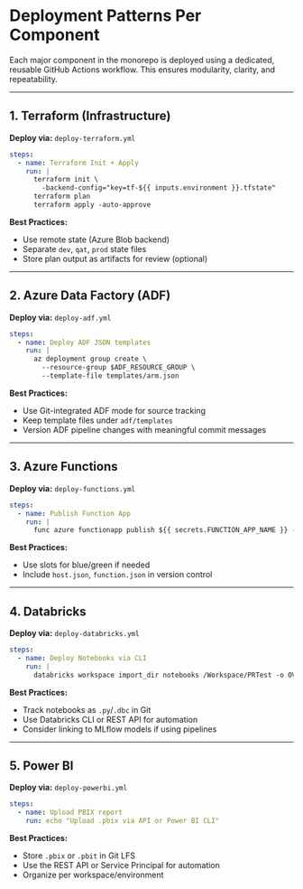 # Deployment Patterns Per Component

Each major component in the monorepo is deployed using a dedicated, reusable GitHub Actions workflow. This ensures modularity, clarity, and repeatability.

---

## 1. Terraform (Infrastructure)

**Deploy via:** `deploy-terraform.yml`

```yaml
steps:
  - name: Terraform Init + Apply
    run: |
      terraform init \
        -backend-config="key=tf-${{ inputs.environment }}.tfstate"
      terraform plan
      terraform apply -auto-approve
```

**Best Practices:**
- Use remote state (Azure Blob backend)
- Separate `dev`, `qat`, `prod` state files
- Store plan output as artifacts for review (optional)

---

## 2. Azure Data Factory (ADF)

**Deploy via:** `deploy-adf.yml`

```yaml
steps:
  - name: Deploy ADF JSON templates
    run: |
      az deployment group create \
        --resource-group $ADF_RESOURCE_GROUP \
        --template-file templates/arm.json
```

**Best Practices:**
- Use Git-integrated ADF mode for source tracking
- Keep template files under `adf/templates`
- Version ADF pipeline changes with meaningful commit messages

---

## 3. Azure Functions

**Deploy via:** `deploy-functions.yml`

```yaml
steps:
  - name: Publish Function App
    run: |
      func azure functionapp publish ${{ secrets.FUNCTION_APP_NAME }} --no-build
```

**Best Practices:**
- Use slots for blue/green if needed
- Include `host.json`, `function.json` in version control

---

## 4. Databricks

**Deploy via:** `deploy-databricks.yml`

```yaml
steps:
  - name: Deploy Notebooks via CLI
    run: |
      databricks workspace import_dir notebooks /Workspace/PRTest -o OVERWRITE
```

**Best Practices:**
- Track notebooks as `.py`/`.dbc` in Git
- Use Databricks CLI or REST API for automation
- Consider linking to MLflow models if using pipelines

---

## 5. Power BI

**Deploy via:** `deploy-powerbi.yml`

```yaml
steps:
  - name: Upload PBIX report
    run: echo "Upload .pbix via API or Power BI CLI"
```

**Best Practices:**
- Store `.pbix` or `.pbit` in Git LFS
- Use the REST API or Service Principal for automation
- Organize per workspace/environment

